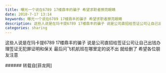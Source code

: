```yaml
---
title: 曝光一个说在6789 17楼鼎丰的骗子 希望求职者擦亮眼睛
date: 2018-7-17 13:14
keywords: 曝光一个说在6789 17楼鼎丰的骗子 希望求职者擦亮眼睛
description: 这些人说是在玛卡提6789 17楼鼎丰的骗子 说是公司直招给签证公司让自己出钱办理签证无犯罪证明和保关 最后问飞机航班在哪里定的说不出 就给删了 希望各位朋友注意
categories: sharing
---
```

<td class="t_f" id="postmessage_1520673">

这些人说是在玛卡提6789 17楼鼎丰的骗子 说是公司直招给签证公司让自己出钱办理签证无犯罪证明和保关 最后问飞机航班在哪里定的说不出 就给删了 希望各位朋友注意<br/>
</td>
###### 转载自[菲龙网]